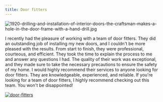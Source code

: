 ```yaml
---
title: Door fitters
---
```


![1920-drilling-and-installation-of-interior-doors-the-craftsman-makes-a-hole-in-the-door-frame-with-a-hand-drill.jpg](/1920-drilling-and-installation-of-interior-doors-the-craftsman-makes-a-hole-in-the-door-frame-with-a-hand-drill.jpg)

I recently had the pleasure of working with a team of door fitters. They did an outstanding job of installing my new doors, and I couldn't be more pleased with the results. From start to finish, they were professional, courteous, and efficient. They took the time to explain the process to me and answer any questions I had. The quality of their work was exceptional, and they made sure to take the necessary precautions to ensure the safety of my home. I would highly recommend their services to anyone looking for door fitters. They are knowledgeable, experienced, and reliable. If you're looking for a team of door fitters, I highly recommend checking out this team. You won't be disappointed!

[![door-fitters](<https://dabuttonfactory.com/button.png?t=CHECK+SERVICE&f=Noto+Sans-Bold&ts=26&tc=fff&hp=45&vp=20&c=11&bgt=unicolored&bgc=4bd42f>)](<https://www.bark.com/?a_aid=5d2d0e83cdc3>)